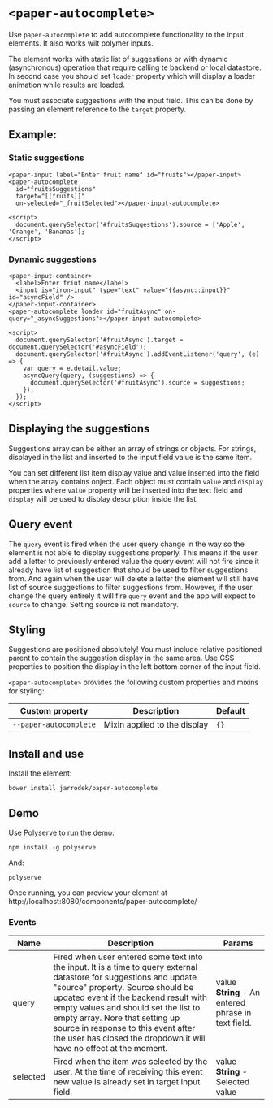 
# `<paper-autocomplete>`

Use `paper-autocomplete` to add autocomplete functionality to the input elements.
It also works wilt polymer inputs.

The element works with static list of suggestions or with dynamic (asynchronous)
operation that require calling te backend or local datastore.
In second case you should set `loader` property which will display a loader animation
while results are loaded.

You must associate suggestions with the input field. This can be done by passing
an element reference to the `target` property.

## Example:

### Static suggestions

    <paper-input label="Enter fruit name" id="fruits"></paper-input>
    <paper-autocomplete
      id="fruitsSuggestions"
      target="[[fruits]]"
      on-selected="_fruitSelected"></paper-input-autocomplete>

    <script>
      document.querySelector('#fruitsSuggestions').source = ['Apple', 'Orange', 'Bananas'];
    </script>

### Dynamic suggestions
    <paper-input-container>
      <label>Enter friut name</label>
      <input is="iron-input" type="text" value="{{async::input}}" id="asyncField" />
    </paper-input-container>
    <paper-autocomplete loader id="fruitAsync" on-query="_asyncSuggestions"></paper-input-autocomplete>

    <script>
      document.querySelector('#fruitAsync').target = document.querySelector('#asyncField');
      document.querySelector('#fruitAsync').addEventListener('query', (e) => {
        var query = e.detail.value;
        asyncQuery(query, (suggestions) => {
          document.querySelector('#fruitAsync').source = suggestions;
        });
      });
    </script>

## Displaying the suggestions
Suggestions array can be either an array of strings or objects.
For strings, displayed in the list and inserted to the input field value is the same item.

You can set different list item display value and value inserted into the field when the array contains
onject. Each object must contain `value` and `display` properties where `value` property
will be inserted into the text field and `display` will be used to display description inside the list.

## Query event
The `query` event is fired when the user query change in the way so the element is
not able to display suggestions properly.
This means if the user add a letter to previously entered value the query event will not
fire since it already have list of suggestion that should be used to filter suggestions from.
And again when the user will delete a letter the element will still have list of
source suggestions to filter suggestions from.
However, if the user change the query entirely it will fire `query` event
and the app will expect to `source` to change. Setting source is not mandatory.

## Styling

Suggestions are positioned absolutely! You must include relative positioned parent to contain the suggestion
display in the same area.
Use CSS properties to position the display in the left bottom corner of the input field.

`<paper-autocomplete>` provides the following custom properties and mixins
for styling:

| Custom property | Description | Default |
----------------|-------------|----------
| `--paper-autocomplete` | Mixin applied to the display | `{}` |

## Install and use

Install the element:

    bower install jarrodek/paper-autocomplete

## Demo

Use [Polyserve](https://github.com/PolymerLabs/polyserve) to run the demo:

    npm install -g polyserve

And:

    polyserve

Once running, you can preview your element at
http://localhost:8080/components/paper-autocomplete/



### Events
| Name | Description | Params |
| --- | --- | --- |
| query | Fired when user entered some text into the input. It is a time to query external datastore for suggestions and update "source" property. Source should be updated event if the backend result with empty values and should set the list to empty array.  Nore that setting up source in response to this event after the user has closed the dropdown it will have no effect at the moment. | value **String** - An entered phrase in text field. |
| selected | Fired when the item was selected by the user. At the time of receiving this event new value is already set in target input field. | value **String** - Selected value |
